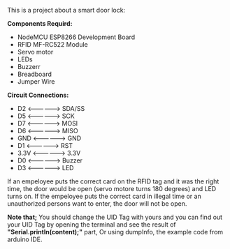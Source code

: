 This is a project about a smart door lock:

<b>Components Requird:</b>
- NodeMCU ESP8266 Development Board
- RFID MF-RC522 Module
- Servo motor
- LEDs
- Buzzerr
- Breadboard
- Jumper Wire

<b>Circuit Connections:</b>
  * D2   <------> SDA/SS 
  * D5   <------> SCK 
  * D7   <------> MOSI
  * D6   <------> MISO
  * GND  <------> GND
  * D1   <------> RST
  * 3.3V <------> 3.3V
  * D0   <------> Buzzer
  * D3   <------> LED
  
If an empeloyee puts the correct card on the RFID tag and it was the right time, the door would be open (servo motore turns 180 degrees) and LED turns on. If the empeloyee puts the correct card in illegal time or an unauthorized persons want to enter, the door will not be open.

<b>Note that;</b> You should change the UID Tag with yours and you can find out your UID Tag by opening the terminal and see the result of <b>"Serial.println(content);"</b> part, Or using dumpInfo, the example code from arduino IDE. 